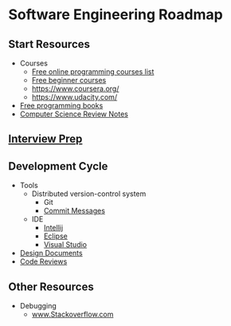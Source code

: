 # Software Engineering Roadmap

## Start Resources

* Courses
  * [Free online programming courses list](https://www.reddit.com/r/learnprogramming/comments/4rimxf/heres_a_list_of_234_free_online_programmingcs/)
  * [Free beginner courses](https://www.codecademy.com/)
  * https://www.coursera.org/
  * https://www.udacity.com/
* [Free programming books](https://github.com/EbookFoundation/free-programming-books)
* [Computer Science Review Notes](https://github.com/unboagable/engineering-roadmap/blob/master/Computer%20Science%20Review/Notes/Computer%20Science%20Review.md)

## [Interview Prep](https://github.com/unboagable/engineering-roadmap/blob/master/Interview%20Prep.md)

## Development Cycle

* Tools
  * Distributed version-control system
    * Git
    * [Commit Messages](https://chris.beams.io/posts/git-commit/)
  * IDE
    * [Intellij](https://www.jetbrains.com/idea/download)
    * [Eclipse](https://www.eclipse.org/downloads/)
    * [Visual Studio](https://visualstudio.microsoft.com/downloads/)
* [Design Documents](https://www.industrialempathy.com/posts/design-docs-at-google/)
* [Code Reviews](https://github.com/google/eng-practices/blob/master/review/reviewer/comments.md)
  
## Other Resources

* Debugging
  * www.Stackoverflow.com


